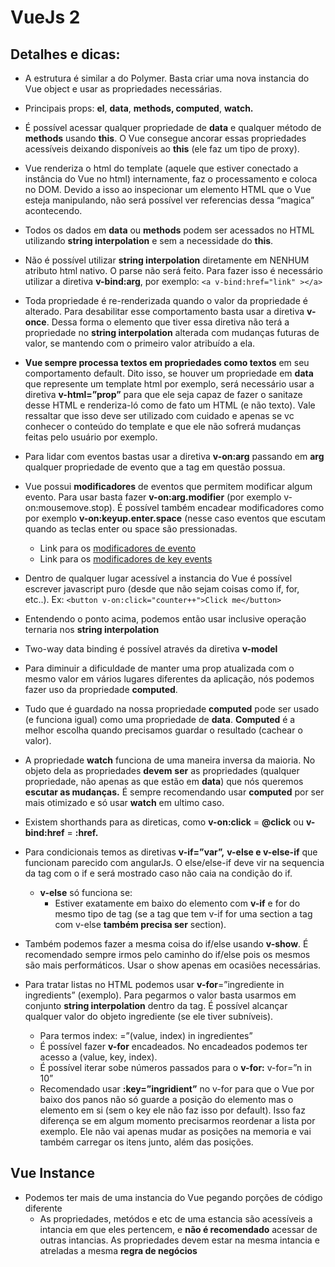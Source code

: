# VueJs 2

## Detalhes e dicas:

- A estrutura é similar a do Polymer. Basta criar uma nova instancia do Vue object e usar as propriedades necessárias.

- Principais props: **el**, **data**, **methods, computed**, **watch.**

- É possível acessar qualquer propriedade de **data** e qualquer método de **methods** usando **this**. O Vue consegue ancorar essas propriedades acessíveis deixando disponíveis ao **this** (ele faz um tipo de proxy).

- Vue renderiza o html do template (aquele que estiver conectado a instância do Vue no html) internamente, faz o processamento e coloca no DOM. Devido a isso ao inspecionar um elemento HTML que o Vue esteja manipulando, não será possível ver referencias dessa “magica” acontecendo.

- Todos os dados em **data** ou **methods** podem ser acessados no HTML utilizando **string interpolation** e sem a necessidade do **this**.

- Não é possível utilizar **string interpolation** diretamente em NENHUM atributo html nativo. O parse não será feito. Para fazer isso é necessário utilizar a diretiva **v-bind:arg**, por exemplo: `<a v-bind:href="link" ></a>`

- Toda propriedade é re-renderizada quando o valor da propriedade é alterado. Para desabilitar esse comportamento basta usar a diretiva **v-once**. Dessa forma o elemento que tiver essa diretiva não terá a propriedade no **string interpolation** alterada com mudanças futuras de valor, se mantendo com o primeiro valor atribuído a ela.

- **Vue sempre processa textos em propriedades como textos** em seu comportamento default. Dito isso, se houver um propriedade em **data** que represente um template html por exemplo, será necessário usar a diretiva **v-html=”prop”** para que ele seja capaz de fazer o sanitaze desse HTML e renderiza-ló como de fato um HTML (e não texto). Vale ressaltar que isso deve ser utilizado com cuidado e apenas se vc conhecer o conteúdo do template e que ele não sofrerá mudanças feitas pelo usuário por exemplo.

- Para lidar com eventos bastas usar a diretiva **v-on:arg** passando em **arg** qualquer propriedade de evento que a tag em questão possua.

- Vue possui **modificadores** de eventos que permitem modificar algum evento. Para usar basta fazer **v-on:arg.modifier** (por exemplo v-on:mousemove.stop). É possível também encadear modificadores como por exemplo **v-on:keyup.enter.space** (nesse caso eventos que escutam quando as teclas enter ou space são pressionadas. 
  - Link para os [modificadores de evento](http://vuejs.org/v2/guide/events.html#Event-Modifiers)
  - Link para os [modificadores de key events](https://vuejs.org/v2/guide/events.html#Key-Modifiers)

- Dentro de qualquer lugar acessível a instancia do Vue é possível escrever javascript puro (desde que não sejam coisas como if, for, etc..). Ex: `<button v-on:click="counter++">Click me</button>`

- Entendendo o ponto acima, podemos então usar inclusive operação ternaria nos **string interpolation**

- Two-way data binding é possível através da diretiva **v-model**

- Para diminuir a dificuldade de manter uma prop atualizada com o mesmo valor em vários lugares diferentes da aplicação, nós podemos fazer uso da propriedade **computed**.

- Tudo que é guardado na nossa propriedade **computed** pode ser usado (e funciona igual) como uma propriedade de **data**. **Computed** é a melhor escolha quando precisamos guardar o resultado (cachear o valor).

- A propriedade **watch** funciona de uma maneira inversa da maioria. No objeto dela as propriedades **devem** **ser** as propriedades (qualquer propriedade, não apenas as que estão em **data**) que nós queremos **escutar as mudanças.** É sempre recomendando usar **computed** por ser mais otimizado e só usar **watch** em ultimo caso.

- Existem shorthands para as direticas, como **v-on:click** = **@click** ou **v-bind:href** = **:href.**

- Para condicionais temos as diretivas **v-if=”var”,** **v-else e v-else-if** que funcionam parecido com angularJs. O else/else-if deve vir na sequencia da tag com o if e será mostrado caso não caia na condição do if.
  - **v-else** só funciona se:
    - Estiver exatamente em baixo do elemento com **v-if** e for do mesmo tipo de tag (se a tag que tem v-if for uma section a tag com v-else **também precisa ser** section).

- Também podemos fazer a mesma coisa do if/else usando **v-show**. É recomendado sempre irmos pelo caminho do if/else pois os mesmos são mais performáticos. Usar o show apenas em ocasiões necessárias.

- Para tratar listas no HTML podemos usar **v-for**=”ingrediente in ingredients” (exemplo). Para pegarmos o valor basta usarmos em conjunto **string interpolation** dentro da tag. É possível alcançar qualquer valor do objeto ingrediente (se ele tiver subníveis).
  - Para termos index: =”(value, index) in ingredientes”
  - É possível fazer **v-for** encadeados. No encadeados podemos ter acesso a (value, key, index).
  - É possível iterar sobe números passados para o **v-for:** v-for=”n in 10”
  - Recomendado usar **:key=”ingridient”** no v-for para que o Vue por baixo dos panos não só guarde a posição do elemento mas o elemento em si (sem o key ele não faz isso por default). Isso faz diferença se em algum momento precisarmos reordenar a lista por exemplo. Ele não vai apenas mudar as posições na memoria e vai também carregar os itens junto, além das posições.

## Vue Instance
- Podemos ter mais de uma instancia do Vue pegando porções de código diferente
  - As propriedades, metódos e etc de uma estancia são acessíveis a intancia em que eles pertencem, e **não é recomendado** acessar de outras intancias. As propriedades devem estar na mesma intancia e atreladas a mesma **regra de negócios**

